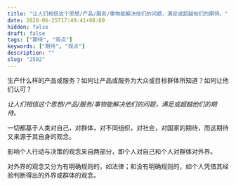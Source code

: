 ```yaml
---
title: "让人们相信这个思想/产品/服务/事物能解决他们的问题，满足或超越他们的期待。"
date: 2020-06-25T17:49:41+08:00
hidden: false
draft: false
tags: ["期待", "观点"]
keywords: ["期待", "观点"]
description: ""
slug: "2502"
---
```

生产什么样的产品或服务？如何让产品或服务为大众或目标群体所知道？如何让他们认可？

*让人们相信这个思想/产品/服务/事物能解决他们的问题，满足或超越他们的期待。*

<!--more-->

一切都基于人类对自己，对群体，对不同组织，对社会，对国家的期待，而这期待又来源于其自身的观念。

影响个人行动与决策的观念来自两部分，即个人对自己和个人对群体对外界。

对外界的观念又分为有明确规则的，如法律；和没有明确规则的，如个人凭借其经验判断得出的外界或群体的观念。
